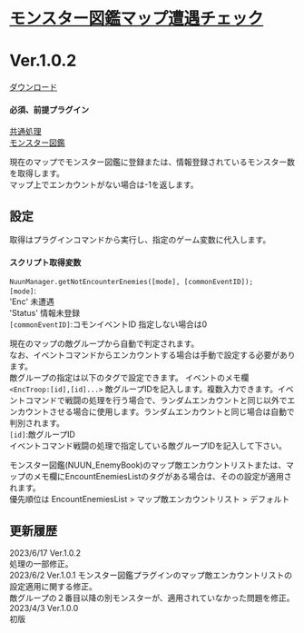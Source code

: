# [モンスター図鑑マップ遭遇チェック](https://raw.githubusercontent.com/nuun888/MZ/master/NUUN_EnemyBookEncounterCheck.js)
# Ver.1.0.2
[ダウンロード](https://raw.githubusercontent.com/nuun888/MZ/master/NUUN_EnemyBookEncounterCheck.js)
#### 必須、前提プラグイン
[共通処理](https://github.com/nuun888/MZ/blob/master/README/Base.md)  
[モンスター図鑑](https://github.com/nuun888/MZ/blob/master/README/EnemyBook.md)  

現在のマップでモンスター図鑑に登録または、情報登録されているモンスター数を取得します。  
マップ上でエンカウントがない場合は-1を返します。  

## 設定
取得はプラグインコマンドから実行し、指定のゲーム変数に代入します。  

#### スクリプト取得変数
`NuunManager.getNotEncounterEnemies([mode], [commonEventID]);`  
`[mode]`:  
'Enc'    未遭遇  
'Status' 情報未登録  
`[commonEventID]`:コモンイベントID 指定しない場合は0  

現在のマップの敵グループから自動で判定されます。  
なお、イベントコマンドからエンカウントする場合は手動で設定する必要があります。  
敵グループの指定は以下のタグで設定できます。
イベントのメモ欄  
`<EncTroop:[id],[id]...>` 敵グループIDを記入します。複数入力できます。イベントコマンドで戦闘の処理を行う場合で、ランダムエンカウントと同じ以外でエンカウントさせる場合に使用します。ランダムエンカウントと同じ場合は自動で判別されます。  
`[id]`:敵グループID  
イベントコマンド戦闘の処理で指定している敵グループIDを記入して下さい。  

モンスター図鑑(NUUN_EnemyBook)のマップ敵エンカウントリストまたは、マップのメモ欄にEncountEnemiesListのタグがある場合は、そのの設定が適用されます。  
優先順位は EncountEnemiesList > マップ敵エンカウントリスト > デフォルト  

## 更新履歴
2023/6/17 Ver.1.0.2  
処理の一部修正。  
2023/6/2 Ver.1.0.1
モンスター図鑑プラグインのマップ敵エンカウントリストの設定適用に関する修正。  
敵グループの２番目以降の別モンスターが、適用されていなかった問題を修正。  
2023/4/3 Ver.1.0.0  
初版  
